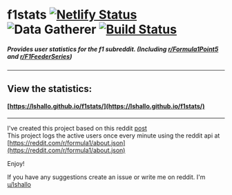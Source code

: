 # f1stats [![Netlify Status](https://api.netlify.com/api/v1/badges/7c14b8c4-7a4a-4b6a-b9c5-72872cfb5592/deploy-status)](https://app.netlify.com/sites/formula1stats/deploys) ![Data Gatherer](https://hc.lshallo.eu/badge/5f3352a1-fde9-4116-af2d-0c3248da52a1/8Gw1KNKQ/data-gatherer.svg) [![Build Status](https://jenkins.lshallo.eu/buildStatus/icon?job=reddit-stats)](https://jenkins.lshallo.eu/job/reddit-stats/)
##### Provides user statistics for the f1 subreddit. (Including [r/Formula1Point5](https://reddit.com/r/formula1point5) and [r/F1FeederSeries](https://reddit.com/r/f1feederseries))
---
## View the statistics:
#### [https://lshallo.github.io/f1stats/](https://lshallo.github.io/f1stats/)
---
I've created this project based on this reddit [post](https://www.reddit.com/r/formula1/comments/d1s3lj/rformula1_active_user_count_during_the_italian/)  
This project logs the active users once every minute using the reddit api at [https://reddit.com/r/formula1/about.json](https://reddit.com/r/formula1/about.json)

Enjoy!

If you have any suggestions create an issue or write me on reddit. I'm [u/lshallo](https://www.reddit.com/user/lshallo)
